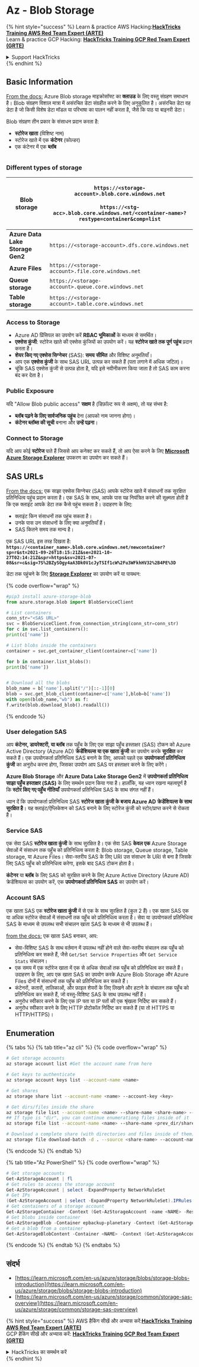 # Az - Blob Storage

{% hint style="success" %}
Learn & practice AWS Hacking:<img src="../../../.gitbook/assets/image (1).png" alt="" data-size="line">[**HackTricks Training AWS Red Team Expert (ARTE)**](https://training.hacktricks.xyz/courses/arte)<img src="../../../.gitbook/assets/image (1).png" alt="" data-size="line">\
Learn & practice GCP Hacking: <img src="../../../.gitbook/assets/image (2).png" alt="" data-size="line">[**HackTricks Training GCP Red Team Expert (GRTE)**<img src="../../../.gitbook/assets/image (2).png" alt="" data-size="line">](https://training.hacktricks.xyz/courses/grte)

<details>

<summary>Support HackTricks</summary>

* Check the [**subscription plans**](https://github.com/sponsors/carlospolop)!
* **Join the** 💬 [**Discord group**](https://discord.gg/hRep4RUj7f) or the [**telegram group**](https://t.me/peass) or **follow** us on **Twitter** 🐦 [**@hacktricks\_live**](https://twitter.com/hacktricks\_live)**.**
* **Share hacking tricks by submitting PRs to the** [**HackTricks**](https://github.com/carlospolop/hacktricks) and [**HackTricks Cloud**](https://github.com/carlospolop/hacktricks-cloud) github repos.

</details>
{% endhint %}

## Basic Information

[From the docs:](https://learn.microsoft.com/en-us/azure/storage/blobs/storage-blobs-overview) Azure Blob storage माइक्रोसॉफ्ट का **क्लाउड** के लिए वस्तु संग्रहण समाधान है। Blob संग्रहण विशाल मात्रा में असंरचित डेटा संग्रहीत करने के लिए अनुकूलित है। असंरचित डेटा वह डेटा है जो किसी विशेष डेटा मॉडल या परिभाषा का पालन नहीं करता है, जैसे कि पाठ या बाइनरी डेटा।

Blob संग्रहण तीन प्रकार के संसाधन प्रदान करता है:

* **स्टोरेज खाता** (विशिष्ट नाम)
* स्टोरेज खाते में एक **कंटेनर** (फोल्डर)
* एक कंटेनर में एक **ब्लॉब**

<figure><img src="../../../.gitbook/assets/image (114).png" alt=""><figcaption></figcaption></figure>

### Different types of storage

| **Blob storage**                 | <p><code>https://&#x3C;storage-account>.blob.core.windows.net</code><br><br><code>https://&#x3C;stg-acc>.blob.core.windows.net/&#x3C;container-name>?restype=container&#x26;comp=list</code></p> |
| -------------------------------- | ------------------------------------------------------------------------------------------------------------------------------------------------------------------------------------------------ |
| **Azure Data Lake Storage Gen2** | `https://<storage-account>.dfs.core.windows.net`                                                                                                                                                 |
| **Azure Files**                  | `https://<storage-account>.file.core.windows.net`                                                                                                                                                |
| **Queue storage**                | `https://<storage-account>.queue.core.windows.net`                                                                                                                                               |
| **Table storage**                | `https://<storage-account>.table.core.windows.net`                                                                                                                                               |

### Access to Storage <a href="#about-blob-storage" id="about-blob-storage"></a>

* Azure AD प्रिंसिपल का उपयोग करें **RBAC भूमिकाओं** के माध्यम से समर्थित।
* **एक्सेस कुंजी**: स्टोरेज खाते की एक्सेस कुंजियों का उपयोग करें। यह **स्टोरेज खाते तक पूर्ण पहुंच** प्रदान करता है।
* **शेयर किए गए एक्सेस सिग्नेचर** (SAS): **समय** **सीमित** और विशिष्ट अनुमतियाँ।
* आप एक **एक्सेस कुंजी** के साथ SAS URL उत्पन्न कर सकते हैं (पता लगाने में अधिक जटिल)।
* चूंकि SAS एक्सेस कुंजी से उत्पन्न होता है, यदि इसे नवीनीकरण किया जाता है तो SAS काम करना बंद कर देता है।

### Public Exposure

यदि "Allow Blob public access" **सक्षम** है (डिफ़ॉल्ट रूप से अक्षम), तो यह संभव है:

* **ब्लॉब पढ़ने के लिए सार्वजनिक पहुंच** देना (आपको नाम जानना होगा)।
* **कंटेनर ब्लॉब्स की सूची** बनाना और **उन्हें पढ़ना**।

### Connect to Storage

यदि आप कोई **स्टोरेज** पाते हैं जिससे आप कनेक्ट कर सकते हैं, तो आप ऐसा करने के लिए [**Microsoft Azure Storage Explorer**](https://azure.microsoft.com/es-es/products/storage/storage-explorer/) उपकरण का उपयोग कर सकते हैं।

## SAS URLs

[From the docs:](https://learn.microsoft.com/en-us/azure/storage/common/storage-sas-overview) एक साझा एक्सेस सिग्नेचर (SAS) आपके स्टोरेज खाते में संसाधनों तक सुरक्षित प्रतिनिधित्व पहुंच प्रदान करता है। एक SAS के साथ, आपके पास यह नियंत्रित करने की सूक्ष्मता होती है कि एक क्लाइंट आपके डेटा तक कैसे पहुंच सकता है। उदाहरण के लिए:

* क्लाइंट किन संसाधनों तक पहुंच सकता है।
* उनके पास उन संसाधनों के लिए क्या अनुमतियाँ हैं।
* SAS कितने समय तक मान्य है।

एक SAS URL इस तरह दिखता है: **`https://<container_name>.blob.core.windows.net/newcontainer?sp=r&st=2021-09-26T18:15:21Z&se=2021-10-27T02:14:21Z&spr=https&sv=2021-07-08&sr=c&sig=7S%2BZySOgy4aA3Dk0V1cJyTSIf1cW%2Fu3WFkhHV32%2B4PE%3D`**

डेटा तक पहुंचने के लिए [**Storage Explorer**](https://azure.microsoft.com/en-us/features/storage-explorer/) का उपयोग करें या पायथन:

{% code overflow="wrap" %}
```python
#pip3 install azure-storage-blob
from azure.storage.blob import BlobServiceClient

# List containers
conn_str="<SAS URL>"
svc = BlobServiceClient.from_connection_string(conn_str=conn_str)
for c in svc.list_containers():
print(c['name'])

# List blobs inside the containers
container = svc.get_container_client(container=c['name'])

for b in container.list_blobs():
print(b['name'])


# Download all the blobs
blob_name = b['name'].split("/")[::-1][0]
blob = svc.get_blob_client(container=c['name'],blob=b['name'])
with open(blob_name,"wb") as f:
f.write(blob.download_blob().readall())
```
{% endcode %}

### User delegation SAS <a href="#user-delegation-sas" id="user-delegation-sas"></a>

आप **कंटेनर, डायरेक्टरी, या ब्लॉब** तक पहुँच के लिए एक साझा पहुँच हस्ताक्षर (SAS) टोकन को Azure Active Directory (Azure AD) **क्रेडेंशियल्स या एक खाता कुंजी** का उपयोग करके **सुरक्षित** कर सकते हैं। एक उपयोगकर्ता प्रतिनिधित्व SAS बनाने के लिए, आपको पहले एक **उपयोगकर्ता प्रतिनिधित्व कुंजी** का अनुरोध करना होगा, जिसका उपयोग आप SAS पर हस्ताक्षर करने के लिए करेंगे।

**Azure Blob Storage** और **Azure Data Lake Storage Gen2** में **उपयोगकर्ता प्रतिनिधित्व साझा पहुँच हस्ताक्षर (SAS)** के लिए समर्थन प्रदान किया गया है। हालाँकि, यह ध्यान रखना महत्वपूर्ण है कि **स्टोर किए गए पहुँच नीतियाँ** उपयोगकर्ता प्रतिनिधित्व SAS के साथ संगत नहीं हैं।

ध्यान दें कि उपयोगकर्ता प्रतिनिधित्व SAS **स्टोरेज खाता कुंजी के बजाय Azure AD क्रेडेंशियल्स के साथ सुरक्षित है**। यह क्लाइंट/ऐप्लिकेशन को SAS बनाने के लिए स्टोरेज कुंजी को स्टोर/प्राप्त करने से रोकता है।

### Service SAS

एक सेवा SAS **स्टोरेज खाता कुंजी** के साथ सुरक्षित है। एक सेवा SAS **केवल एक** Azure Storage सेवाओं में संसाधन तक पहुँच को प्रतिनिधित्व करता है: Blob storage, Queue storage, Table storage, या Azure Files। सेवा-स्तरीय SAS के लिए URI उस संसाधन के URI से बना है जिसके लिए SAS पहुँच को प्रतिनिधित्व करेगा, इसके बाद SAS टोकन होता है।

**कंटेनर** या **ब्लॉब** के लिए SAS को सुरक्षित करने के लिए Azure Active Directory (Azure AD) क्रेडेंशियल्स का उपयोग करें, एक **उपयोगकर्ता प्रतिनिधित्व SAS** का उपयोग करें।

### Account SAS

एक खाता SAS एक **स्टोरेज खाता कुंजी** में से एक के साथ सुरक्षित है (कुल 2 हैं)। एक खाता SAS एक या अधिक स्टोरेज सेवाओं में संसाधनों तक पहुँच को प्रतिनिधित्व करता है। सेवा या उपयोगकर्ता प्रतिनिधित्व SAS के माध्यम से उपलब्ध सभी संचालन खाता SAS के माध्यम से भी उपलब्ध हैं।

[from the docs:](https://learn.microsoft.com/en-us/rest/api/storageservices/create-account-sas) एक खाता SAS बनाकर, आप:

* सेवा-विशिष्ट SAS के साथ वर्तमान में उपलब्ध नहीं होने वाले सेवा-स्तरीय संचालन तक पहुँच को प्रतिनिधित्व कर सकते हैं, जैसे `Get/Set Service Properties` और `Get Service Stats` संचालन।
* एक समय में एक स्टोरेज खाता में एक से अधिक सेवाओं तक पहुँच को प्रतिनिधित्व कर सकते हैं। उदाहरण के लिए, आप एक खाता SAS का उपयोग करके Azure Blob Storage और Azure Files दोनों में संसाधनों तक पहुँच को प्रतिनिधित्व कर सकते हैं।
* कंटेनरों, कतारों, तालिकाओं, और फ़ाइल शेयरों के लिए लिखने और हटाने के संचालन तक पहुँच को प्रतिनिधित्व कर सकते हैं, जो वस्तु-विशिष्ट SAS के साथ उपलब्ध नहीं हैं।
* अनुरोध स्वीकार करने के लिए एक IP पता या IP पतों की एक श्रृंखला निर्दिष्ट कर सकते हैं।
* अनुरोध स्वीकार करने के लिए HTTP प्रोटोकॉल निर्दिष्ट कर सकते हैं (या तो HTTPS या HTTP/HTTPS)।

## Enumeration

{% tabs %}
{% tab title="az cli" %}
{% code overflow="wrap" %}
```bash
# Get storage accounts
az storage account list #Get the account name from here

# Get keys to authenticate
az storage account keys list --account-name <name>

# Get shares
az storage share list --account-name <name> --account-key <key>

# Get dirs/files inside the share
az storage file list --account-name <name> --share-name <share-name> --account-key <key>
## If type is "dir", you can continue enumerationg files inside of it
az storage file list --account-name <name> --share-name <prev_dir/share-name> --account-key <key>

# Download a complete share (with directories and files inside of them)
az storage file download-batch -d . --source <share-name> --account-name <name> --account-key <key>
```
{% endcode %}
{% endtab %}

{% tab title="Az PowerShell" %}
{% code overflow="wrap" %}
```powershell
# Get storage accounts
Get-AzStorageAccount | fl
# Get rules to access the storage account
Get-AzStorageAccount | select -ExpandProperty NetworkRuleSet
# Get IPs
(Get-AzStorageAccount | select -ExpandProperty NetworkRuleSet).IPRules
# Get containers of a storage account
Get-AzStorageContainer -Context (Get-AzStorageAccount -name <NAME> -ResourceGroupName <NAME>).context
# Get blobs inside container
Get-AzStorageBlob -Container epbackup-planetary -Context (Get-AzStorageAccount -name <name> -ResourceGroupName <name>).context
# Get a blob from a container
Get-AzStorageBlobContent -Container <NAME> -Context (Get-AzStorageAccount -name <NAME> -ResourceGroupName <NAME>).context -Blob <blob_name> -Destination .\Desktop\filename.txt
```
{% endcode %}
{% endtab %}
{% endtabs %}

## संदर्भ

* [https://learn.microsoft.com/en-us/azure/storage/blobs/storage-blobs-introduction](https://learn.microsoft.com/en-us/azure/storage/blobs/storage-blobs-introduction)
* [https://learn.microsoft.com/en-us/azure/storage/common/storage-sas-overview](https://learn.microsoft.com/en-us/azure/storage/common/storage-sas-overview)

{% hint style="success" %}
AWS हैकिंग सीखें और अभ्यास करें:<img src="../../../.gitbook/assets/image (1).png" alt="" data-size="line">[**HackTricks Training AWS Red Team Expert (ARTE)**](https://training.hacktricks.xyz/courses/arte)<img src="../../../.gitbook/assets/image (1).png" alt="" data-size="line">\
GCP हैकिंग सीखें और अभ्यास करें: <img src="../../../.gitbook/assets/image (2).png" alt="" data-size="line">[**HackTricks Training GCP Red Team Expert (GRTE)**<img src="../../../.gitbook/assets/image (2).png" alt="" data-size="line">](https://training.hacktricks.xyz/courses/grte)

<details>

<summary>HackTricks का समर्थन करें</summary>

* [**सदस्यता योजनाएँ**](https://github.com/sponsors/carlospolop) देखें!
* **हमारे** 💬 [**Discord समूह**](https://discord.gg/hRep4RUj7f) या [**telegram समूह**](https://t.me/peass) में शामिल हों या **Twitter** 🐦 पर हमें **फॉलो** करें [**@hacktricks\_live**](https://twitter.com/hacktricks\_live)**.**
* **हैकिंग ट्रिक्स साझा करें और** [**HackTricks**](https://github.com/carlospolop/hacktricks) और [**HackTricks Cloud**](https://github.com/carlospolop/hacktricks-cloud) गिटहब रिपोजिटरी में PR सबमिट करें।

</details>
{% endhint %}
